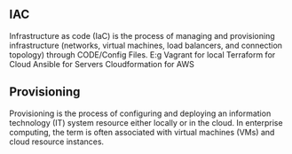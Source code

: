 ## IAC
Infrastructure as code (IaC) is the process of managing and provisioning infrastructure (networks, virtual machines, load balancers, and connection topology) through CODE/Config Files.
E:g
Vagrant for local
Terraform for Cloud
Ansible for Servers
Cloudformation for AWS

## Provisioning
Provisioning is the process of configuring and deploying an information technology (IT) system resource either locally or in the cloud. In enterprise computing, the term is often associated with virtual machines (VMs) and cloud resource instances.




